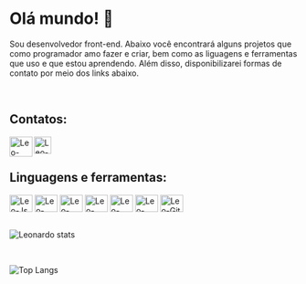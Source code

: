 <h1>Olá mundo! 👋</h1>

<p>Sou desenvolvedor front-end. Abaixo você encontrará alguns projetos que como programador amo fazer e criar, bem como as liguagens e ferramentas que uso e que estou aprendendo. Além disso, disponibilizarei formas de contato por meio dos links abaixo.</p>
<br>

<h2>Contatos:</h2>
<div>
  <a href="mailto:moreiraleo700@gmail.com">
    <img height="35" width="40" align="left" alt="Leo-email" src="https://cdn-icons-png.flaticon.com/128/2504/2504727.png"> 
  </a>
  <a href="www.linkedin.com/in/lmr18">
    <img  width="30" alt="Leo-linkedin" src="https://cdn-icons-png.flaticon.com/128/174/174857.png"> 
  </a>
</div>

<h2>Linguagens e ferramentas:</h2>

<div style="display: inline_block">
  <img align="center" alt="Leo-Js" height="30" width="40" src="https://devicons.railway.app/i/javascript.svg">
  <img align="center" alt="Leo-TypeScript" height="30" width="40" src="https://devicons.railway.app/i/typescript.svg">
  <img align="center" alt="Leo-React" height="30" width="40" src="https://devicons.railway.app/i/react.svg">
  <img align="center" alt="Leo-HTML" height="30" width="40" src="https://devicons.railway.app/i/html5.svg">
  <img align="center" alt="Leo-CSS" height="30" width="40" src="https://devicons.railway.app/i/css3.svg">
  <img align="center" alt="Leo-VsCode" height="30" width="40" src="https://devicons.railway.app/i/visual-studio-code.svg">
  <img align="center" alt="Leo-Git" height="30" width="40" src="https://devicons.railway.app/i/git.svg">
</div>
<br>

![Leonardo stats](https://github-readme-stats.vercel.app/api?username=leonardo-1118&show_icons=true&bg_color=00000000)

<br>

![Top Langs](https://github-readme-stats.vercel.app/api/top-langs/?username=leonardo-1118&layout=compact)
